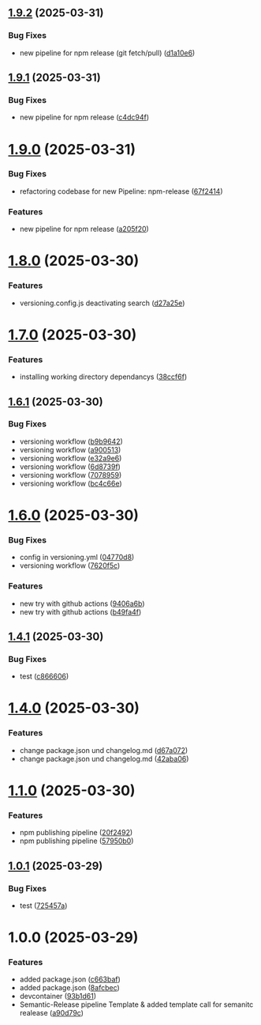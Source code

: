 ## [1.9.2](https://github.com/LinusPalma/cicd-pipelines/compare/v1.9.1...v1.9.2) (2025-03-31)


### Bug Fixes

* new pipeline for npm release (git fetch/pull) ([d1a10e6](https://github.com/LinusPalma/cicd-pipelines/commit/d1a10e630b1f0eb20728d5b5db5916541d4f108d))

## [1.9.1](https://github.com/LinusPalma/cicd-pipelines/compare/v1.9.0...v1.9.1) (2025-03-31)


### Bug Fixes

* new pipeline for npm release ([c4dc94f](https://github.com/LinusPalma/cicd-pipelines/commit/c4dc94f7d2ceb647ac452e854da74b3d001cc91f))

# [1.9.0](https://github.com/LinusPalma/cicd-pipelines/compare/v1.8.0...v1.9.0) (2025-03-31)


### Bug Fixes

* refactoring codebase for new Pipeline: npm-release ([67f2414](https://github.com/LinusPalma/cicd-pipelines/commit/67f24148baba9d9a988bbdd10d26295e3a54fe1a))


### Features

* new pipeline for npm release ([a205f20](https://github.com/LinusPalma/cicd-pipelines/commit/a205f2081cd73cda4da2a29399332e3bef7f22cb))

# [1.8.0](https://github.com/LinusPalma/cicd-pipelines/compare/v1.7.0...v1.8.0) (2025-03-30)


### Features

* versioning.config.js deactivating search ([d27a25e](https://github.com/LinusPalma/cicd-pipelines/commit/d27a25e33dcfa0cea390fb8a8ea86c92254207ef))

# [1.7.0](https://github.com/LinusPalma/cicd-pipelines/compare/v1.6.1...v1.7.0) (2025-03-30)


### Features

* installing working directory dependancys ([38ccf6f](https://github.com/LinusPalma/cicd-pipelines/commit/38ccf6f78e51e8230da797c2a5500415e1d640db))

## [1.6.1](https://github.com/LinusPalma/cicd-pipelines/compare/v1.6.0...v1.6.1) (2025-03-30)


### Bug Fixes

* versioning workflow ([b9b9642](https://github.com/LinusPalma/cicd-pipelines/commit/b9b9642fd7b70546e2ba34962e52694c209440d4))
* versioning workflow ([a900513](https://github.com/LinusPalma/cicd-pipelines/commit/a9005138daa297b5836a80abe2d2300285680c78))
* versioning workflow ([e32a9e6](https://github.com/LinusPalma/cicd-pipelines/commit/e32a9e65a21a4fbc28ed6744e41b8645520c9e14))
* versioning workflow ([6d8739f](https://github.com/LinusPalma/cicd-pipelines/commit/6d8739f47ec9c1b9a6aa7b6602aec67f3923eb5f))
* versioning workflow ([7078959](https://github.com/LinusPalma/cicd-pipelines/commit/7078959785ad3f41d5770716ac08198a60ff930a))
* versioning workflow ([bc4c66e](https://github.com/LinusPalma/cicd-pipelines/commit/bc4c66e71a5dc22cc7fab6e4f54583065cbee3bd))

# [1.6.0](https://github.com/LinusPalma/cicd-pipelines/compare/v1.5.0...v1.6.0) (2025-03-30)


### Bug Fixes

* config in versioning.yml ([04770d8](https://github.com/LinusPalma/cicd-pipelines/commit/04770d8efb964c585a1d9ee9acacde468fb491af))
* versioning workflow ([7620f5c](https://github.com/LinusPalma/cicd-pipelines/commit/7620f5c7c03bf3a7f0c3c4cc2bc4e832aad0b311))


### Features

* new try with github actions ([9406a6b](https://github.com/LinusPalma/cicd-pipelines/commit/9406a6b9e76c72a9b7f3527b0ed120a4ea816958))
* new try with github actions ([b49fa4f](https://github.com/LinusPalma/cicd-pipelines/commit/b49fa4f43e93bed67e08fa5f674a362574d43a94))

## [1.4.1](https://github.com/LinusPalma/cicd-pipelines/compare/v1.4.0...v1.4.1) (2025-03-30)


### Bug Fixes

* test ([c866606](https://github.com/LinusPalma/cicd-pipelines/commit/c866606c0b416d18a7c952a0e7e247b5167b0ce5))

# [1.4.0](https://github.com/LinusPalma/cicd-pipelines/compare/v1.3.0...v1.4.0) (2025-03-30)


### Features

* change package.json und changelog.md ([d67a072](https://github.com/LinusPalma/cicd-pipelines/commit/d67a0722dd53974866f9e4736a1bff153a8636ad))
* change package.json und changelog.md ([42aba06](https://github.com/LinusPalma/cicd-pipelines/commit/42aba06650eae50db67954a4dbb075fe38ddcc05))

# [1.1.0](https://github.com/LinusPalma/cicd-pipelines/compare/v1.0.1...v1.1.0) (2025-03-30)


### Features

* npm publishing pipeline ([20f2492](https://github.com/LinusPalma/cicd-pipelines/commit/20f249209a206ba7d657bc0b61c654146e0e6e0f))
* npm publishing pipeline ([57950b0](https://github.com/LinusPalma/cicd-pipelines/commit/57950b0a3b74baf41406a654bbd75a6a2ba18a07))

## [1.0.1](https://github.com/LinusPalma/cicd-pipelines/compare/v1.0.0...v1.0.1) (2025-03-29)


### Bug Fixes

* test ([725457a](https://github.com/LinusPalma/cicd-pipelines/commit/725457a144b94b9b710ffcf004c482a3e32e5a34))

# 1.0.0 (2025-03-29)


### Features

* added package.json ([c663baf](https://github.com/LinusPalma/cicd-pipelines/commit/c663baf5261de380f77b90658c50b2cc1d6b2701))
* added package.json ([8afcbec](https://github.com/LinusPalma/cicd-pipelines/commit/8afcbec2ec58f742d8785b028951f61ece985ece))
* devcontainer ([93b1d61](https://github.com/LinusPalma/cicd-pipelines/commit/93b1d610bde73a5a73e6eb4b81c7104a025c82b8))
* Semantic-Release pipeline Template & added template call for semanitc realease ([a90d79c](https://github.com/LinusPalma/cicd-pipelines/commit/a90d79c15e2e3532090e455d72b27a7704903a9a))
